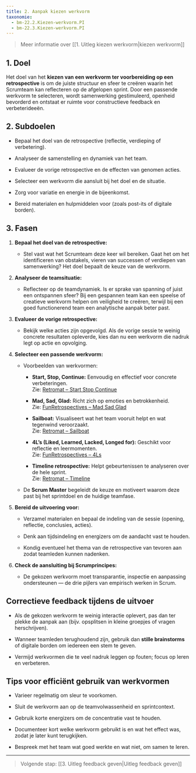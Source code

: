 ```yaml
---
title: 2. Aanpak kiezen werkvorm
taxonomie:
  - bm-22.2.Kiezen-werkvorm.PI
  - bm-22.3.Kiezen-werkvorm.PI
---
```


> Meer informatie over [[1. Uitleg kiezen werkvorm|kiezen werkvorm]]

## 1. Doel

Het doel van het **kiezen van een werkvorm ter voorbereiding op een retrospective** is om de juiste structuur en sfeer te creëren waarin het Scrumteam kan reflecteren op de afgelopen sprint. Door een passende werkvorm te selecteren, wordt samenwerking gestimuleerd, openheid bevorderd en ontstaat er ruimte voor constructieve feedback en verbeterideeën.

## 2. Subdoelen

- Bepaal het doel van de retrospective (reflectie, verdieping of verbetering).
    
- Analyseer de samenstelling en dynamiek van het team.
    
- Evalueer de vorige retrospective en de effecten van genomen acties.
    
- Selecteer een werkvorm die aansluit bij het doel en de situatie.
    
- Zorg voor variatie en energie in de bijeenkomst.
    
- Bereid materialen en hulpmiddelen voor (zoals post-its of digitale borden).
    

## 3. Fasen

1. **Bepaal het doel van de retrospective:**
    
    - Stel vast wat het Scrumteam deze keer wil bereiken. Gaat het om het identificeren van obstakels, vieren van successen of verdiepen van samenwerking? Het doel bepaalt de keuze van de werkvorm.
        
2. **Analyseer de teamsituatie:**
    
    - Reflecteer op de teamdynamiek. Is er sprake van spanning of juist een ontspannen sfeer? Bij een gespannen team kan een speelse of creatieve werkvorm helpen om veiligheid te creëren, terwijl bij een goed functionerend team een analytische aanpak beter past.
        
3. **Evalueer de vorige retrospective:**
    
    - Bekijk welke acties zijn opgevolgd. Als de vorige sessie te weinig concrete resultaten opleverde, kies dan nu een werkvorm die nadruk legt op actie en opvolging.
        
4. **Selecteer een passende werkvorm:**
    
    - Voorbeelden van werkvormen:
        
        - **Start, Stop, Continue:** Eenvoudig en effectief voor concrete verbeteringen.  
            Zie: [Retromat – Start Stop Continue](https://retromat.org/en/?id=94)
            
        - **Mad, Sad, Glad:** Richt zich op emoties en betrokkenheid.  
            Zie: [FunRetrospectives – Mad Sad Glad](https://www.funretrospectives.com/mad-sad-glad/)
            
        - **Sailboat:** Visualiseert wat het team vooruit helpt en wat tegenwind veroorzaakt.  
            Zie: [Retromat – Sailboat](https://retromat.org/en/?id=23)
            
        - **4L’s (Liked, Learned, Lacked, Longed for):** Geschikt voor reflectie en leermomenten.  
            Zie: [FunRetrospectives – 4Ls](https://www.funretrospectives.com/4ls-liked-learned-lacked-longed-for/)
            
        - **Timeline retrospective:** Helpt gebeurtenissen te analyseren over de hele sprint.  
            Zie: [Retromat – Timeline](https://retromat.org/en/?id=38)
            
    - De **Scrum Master** begeleidt de keuze en motiveert waarom deze past bij het sprintdoel en de huidige teamfase.
        
5. **Bereid de uitvoering voor:**
    
    - Verzamel materialen en bepaal de indeling van de sessie (opening, reflectie, conclusies, acties).
        
    - Denk aan tijdsindeling en energizers om de aandacht vast te houden.
        
    - Kondig eventueel het thema van de retrospective van tevoren aan zodat teamleden kunnen nadenken.
        
6. **Check de aansluiting bij Scrumprincipes:**
    
    - De gekozen werkvorm moet transparantie, inspectie en aanpassing ondersteunen — de drie pijlers van empirisch werken in Scrum.
        

## Correctieve feedback tijdens de uitvoer

- Als de gekozen werkvorm te weinig interactie oplevert, pas dan ter plekke de aanpak aan (bijv. opsplitsen in kleine groepjes of vragen herschrijven).
    
- Wanneer teamleden terughoudend zijn, gebruik dan **stille brainstorms** of digitale borden om iedereen een stem te geven.
    
- Vermijd werkvormen die te veel nadruk leggen op fouten; focus op leren en verbeteren.
    

## Tips voor efficiënt gebruik van werkvormen

- Varieer regelmatig om sleur te voorkomen.
    
- Sluit de werkvorm aan op de teamvolwassenheid en sprintcontext.
    
- Gebruik korte energizers om de concentratie vast te houden.
    
- Documenteer kort welke werkvorm gebruikt is en wat het effect was, zodat je later kunt terugkijken.
    
- Bespreek met het team wat goed werkte en wat niet, om samen te leren.
    

---

> Volgende stap: [[3. Uitleg feedback geven|Uitleg feedback geven]]

